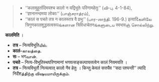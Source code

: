 > -  ‘‘कलामुहूर्तादिमयश्च कालो न यद्विभूतेः परिणामहेतुः’’ (வி-பு. 4-1-84), 
> -  ‘‘ज्ञानानन्दमया लोकाः’’ (பாஞ்சராத்ரம்), 
> - ‘‘कालं स पचते तत्र न कालस्तत्र वै प्रभुः’’ (பார-ஶாந்தி. 196-9.) इत्यादिகளிலே त्रिगुणकालशुद्धसत्वरूपங்களான त्रिविधाचेतनங்களுடைய स्वभावஞ் சொல்லிற்று. 



__कालमिति__ । 

- __तत्र__ – नित्यविभूतिயில். 
- __कालं__–காலத்தை. 
- __सः__ – भगவான். 
- __पचते__ – नित्य-विभूतिस्थपरिणामानां भगवत्सङ्कल्पायत्तत्वेन कालं नियमयति । 
- __तत्र__ – नित्यविभूतौ नित्यत्वात् कालो नैव हेतुः । किन्तु केवलं सत्तयैव ‘‘सदा पश्यन्ती’’ त्यादि निर्देशத்திற்கு விஷயமாயிருக்கும். 